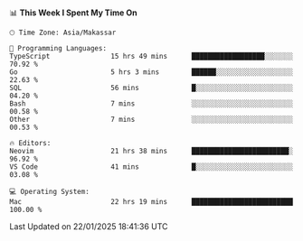 <!--START_SECTION:waka-->
📊 **This Week I Spent My Time On** 

```text
🕑︎ Time Zone: Asia/Makassar

💬 Programming Languages: 
TypeScript               15 hrs 49 mins      ██████████████████░░░░░░░   70.92 % 
Go                       5 hrs 3 mins        ██████░░░░░░░░░░░░░░░░░░░   22.63 % 
SQL                      56 mins             █░░░░░░░░░░░░░░░░░░░░░░░░   04.20 % 
Bash                     7 mins              ░░░░░░░░░░░░░░░░░░░░░░░░░   00.58 % 
Other                    7 mins              ░░░░░░░░░░░░░░░░░░░░░░░░░   00.53 % 

🔥 Editors: 
Neovim                   21 hrs 38 mins      ████████████████████████░   96.92 % 
VS Code                  41 mins             █░░░░░░░░░░░░░░░░░░░░░░░░   03.08 % 

💻 Operating System: 
Mac                      22 hrs 19 mins      █████████████████████████   100.00 % 
```


 Last Updated on 22/01/2025 18:41:36 UTC
<!--END_SECTION:waka-->
